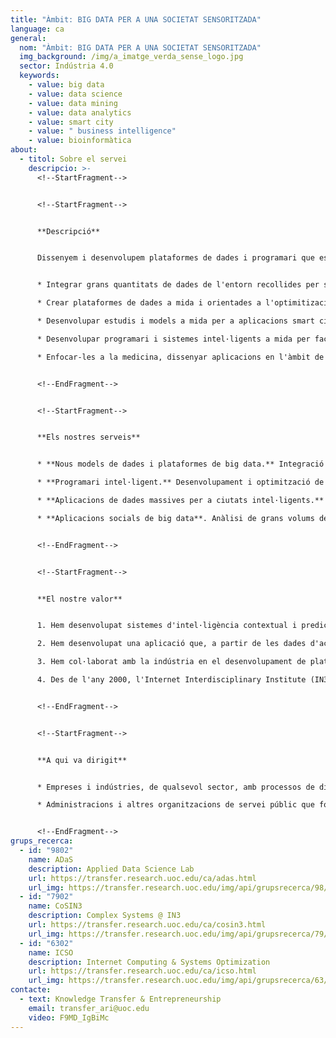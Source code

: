 ```yaml
---
title: "Àmbit: BIG DATA PER A UNA SOCIETAT SENSORITZADA"
language: ca
general:
  nom: "Àmbit: BIG DATA PER A UNA SOCIETAT SENSORITZADA"
  img_background: /img/a_imatge_verda_sense_logo.jpg
  sector: Indústria 4.0
  keywords:
    - value: big data
    - value: data science
    - value: data mining
    - value: data analytics
    - value: smart city
    - value: " business intelligence"
    - value: bioinformàtica
about:
  - titol: Sobre el servei
    descripcio: >-
      <!--StartFragment-->


      <!--StartFragment-->


      **Descripció** 


      Dissenyem i desenvolupem plataformes de dades i programari que es dediquen a l'anàlisi dinàmica i transparent de grans quantitats de dades per a l'optimització de processos i la millora de la presa de decisions en societats connectades i sensoritzades. Aquestes solucions permeten:


      * Integrar grans quantitats de dades de l'entorn recollides per sensors i dispositius diversos via telèfon mòbils, drons i càmeres, etc.

      * Crear plataformes de dades a mida i orientades a l'optimitizació de processos incorporant models de Business Intelligence per a la presa de decisions i les tecnologies MapReduce, per a un processament de les dades paral·lelitzat i distribuït.

      * Desenvolupar estudis i models a mida per a aplicacions smart city o que integrin l'ús i la percepció dels usuaris.

      * Desenvolupar programari i sistemes intel·ligents a mida per facilitar la presa de decisions.

      * Enfocar-les a la medicina, dissenyar aplicacions en l'àmbit de la bioinformàtica per processar dades mèdiques i clíniques, com per exemple imatges mèdiques, per al disseny de biomarcadors, entre d'altres. 


      <!--EndFragment-->


      <!--StartFragment-->


      **Els nostres serveis**


      * **Nous models de dades i plataformes de big data.** Integració de dades a gran escala i de tecnologies heterogènies (mòbils, drons, sensors ambientals…) que faciliten una extracció eficient del coneixement de processos. Aquestes plataformes big data incorporen models de Business Intelligence que connecten les dades a la presa de decisions i les tecnologies MapReduce, tot aconseguint un processament de les dades paral·lelitzat i distribuït. 

      * **Programari intel·ligent.** Desenvolupament i optimització de software per a l'anàlisi dinàmica o intel·ligent de grans quantitats de dades i orientada a l'optimització de la logística, la producció i el rendiment econòmic industrial i social.

      * **Aplicacions de dades massives per a ciutats intel·ligents.** Estudis urbans teòrics i aplicats, que parteixen de l'anàlisi de grans volums de dades provinents de variables d'entorn i que permeten la modelització d'escenaris o la construcció d'eines predictives. Aquestes solucions aborden contextos urbans com ara les dinàmiques de trànsit, la gestió de l'espai públic o la del medi ambient, entre d'altres.

      * **Aplicacions socials de big data**. Anàlisi de grans volums de dades mitjançant eines de ciència social computacional i que permeten modelar escenaris productius i de consum per optimitzar la producció i venda de productes i serveis.


      <!--EndFragment-->


      <!--StartFragment-->


      **El nostre valor**


      1. Hem desenvolupat sistemes d'intel·ligència contextual i predictius en sectors com la indústria alimentària, tot millorant cadenes de subministrament i de distribució.

      2. Hem desenvolupat una aplicació que, a partir de les dades d'accidents de trànsit urbans, permet predir la probabilitat d'accidents entre vehicles i vianants i localitzar-los als mapes de les ciutats.

      3. Hem col·laborat amb la indústria en el desenvolupament de plataformes en obert per facilitar l'automatització de processos industrials i logístics. 

      4. Des de l'any 2000, l'Internet Interdisciplinary Institute (IN3) és el nostre centre de referència en R&I, el qual està adreçat al desenvolupament de solucions tecnològiques arrelades en l'era digital, i a l'estudi d'internet i dels efectes de la interacció entre les tecnologies digitals i l'activitat humana. 


      <!--EndFragment-->


      <!--StartFragment-->


      **A qui va dirigit**


      * Empreses i indústries, de qualsevol sector, amb processos de disseny, fabricació i logística digital automatitzats o distribuïts que cerquin solucions de big data.

      * Administracions i altres organitzacions de servei públic que fomentin o despleguin intervencions digitals de smart city.


      <!--EndFragment-->
grups_recerca:
  - id: "9802"
    name: ADaS
    description: Applied Data Science Lab
    url: https://transfer.research.uoc.edu/ca/adas.html
    url_img: https://transfer.research.uoc.edu/img/api/grupsrecerca/98/image/1622190089096
  - id: "7902"
    name: CoSIN3
    description: Complex Systems @ IN3
    url: https://transfer.research.uoc.edu/ca/cosin3.html
    url_img: https://transfer.research.uoc.edu/img/api/grupsrecerca/79/image/1593670827408
  - id: "6302"
    name: ICSO
    description: Internet Computing & Systems Optimization
    url: https://transfer.research.uoc.edu/ca/icso.html
    url_img: https://transfer.research.uoc.edu/img/api/grupsrecerca/63/image/1594283737757
contacte:
  - text: Knowledge Transfer & Entrepreneurship
    email: transfer_ari@uoc.edu
    video: F9MD_IgBiMc
---
```

